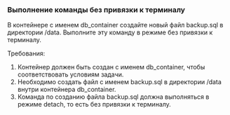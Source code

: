 
### Выполнение команды без привязки к терминалу

В контейнере с именем db_container создайте новый файл backup.sql в директории /data. Выполните эту команду в режиме без привязки к терминалу.

Требования:
1. Контейнер должен быть создан с именем db_container, чтобы соответствовать условиям задачи.
2. Необходимо создать файл с именем backup.sql в директории /data внутри контейнера db_container.
3. Команда по созданию файла backup.sql должна выполняться в режиме detach, то есть без привязки к терминалу.